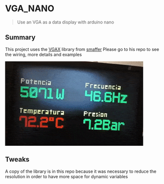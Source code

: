 # VGA_NANO
> Use an VGA as a data display with arduino nano

## Summary
This project uses the [VGAX](https://github.com/smaffer/vgax) library from [smaffer](https://github.com/smaffer)
Please go to his repo to see the wiring, more details and examples

![alt](./bonus/demo.gif)

## Tweaks
A copy of the library is in this repo because it was necessary to reduce the resolution in order to have more space for dynamic variables
 
